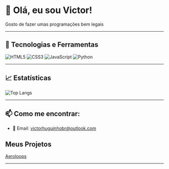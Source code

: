 # 👋 Olá, eu sou Victor!

Gosto de fazer umas programações bem legais

---

## 🧰 Tecnologias e Ferramentas

![HTML5](https://img.shields.io/badge/HTML5-E34F26?logo=html5&logoColor=fff&style=flat)
![CSS3](https://img.shields.io/badge/CSS3-1572B6?logo=css3&logoColor=fff&style=flat)
![JavaScript](https://img.shields.io/badge/JavaScript-F7DF1E?logo=javascript&logoColor=000&style=flat)
![Python](https://img.shields.io/badge/Python-3776AB?logo=python&logoColor=fff&style=flat)

---

## 📈 Estatísticas
![Top Langs](https://github-readme-stats.vercel.app/api/top-langs/?username=VictorHugo-dev&layout=compact&theme=github_dark)

---

## 📫 Como me encontrar:
- 💌 Email: victorhuguinhobr@outlook.com


## Meus Projetos
[Aeroloops](https://aeroloops.com.br/)

---
